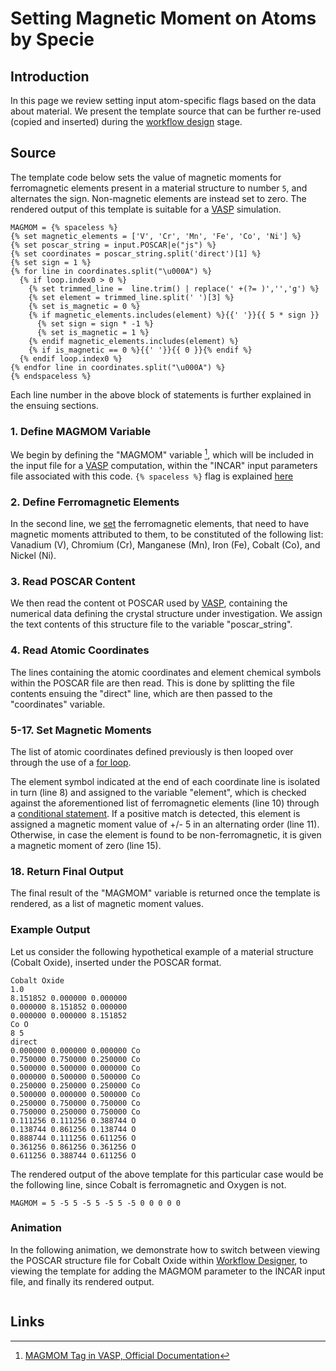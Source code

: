 # Setting Magnetic Moment on Atoms by Specie

## Introduction

In this page we review setting input atom-specific flags based on the data about material. We present the template source that can be further re-used (copied and inserted) during the [workflow design](../../workflow-designer/overview.md) stage. 

## Source

The template code below sets the value of magnetic moments for ferromagnetic elements present in a material structure to number `5`, and alternates the sign. Non-magnetic elements are instead set to zero. The rendered output of this template is suitable for a [VASP](../../software-directory/modeling/vasp.md) simulation.
                                          
```jinja2
MAGMOM = {% spaceless %}
{% set magnetic_elements = ['V', 'Cr', 'Mn', 'Fe', 'Co', 'Ni'] %}
{% set poscar_string = input.POSCAR|e("js") %}
{% set coordinates = poscar_string.split('direct')[1] %}
{% set sign = 1 %}
{% for line in coordinates.split("\u000A") %}
  {% if loop.index0 > 0 %}
    {% set trimmed_line =  line.trim() | replace(' +(?= )','','g') %}
    {% set element = trimmed_line.split(' ')[3] %}
    {% set is_magnetic = 0 %}
    {% if magnetic_elements.includes(element) %}{{' '}}{{ 5 * sign }}
      {% set sign = sign * -1 %}
      {% set is_magnetic = 1 %}
    {% endif magnetic_elements.includes(element) %}
    {% if is_magnetic == 0 %}{{' '}}{{ 0 }}{% endif %}
  {% endif loop.index0 %}
{% endfor line in coordinates.split("\u000A") %}
{% endspaceless %}
```                        

Each line number in the above block of statements is further explained in the ensuing sections.


### 1. Define MAGMOM Variable

We begin by defining the "MAGMOM" variable [^1], which will be included in the input file for a [VASP](../../software-directory/modeling/vasp.md) computation, within the "INCAR" input parameters file associated with this code. `{% spaceless %}` flag is explained [here](../../workflows/templating/swig.md#spaceless)

### 2. Define Ferromagnetic Elements

In the second line, we [set](../../workflows/templating/engine.md#variables-assignment) the ferromagnetic elements, that need to have magnetic moments attributed to them, to be constituted of the following list: Vanadium (V), Chromium (Cr), Manganese (Mn), Iron (Fe), Cobalt (Co), and Nickel (Ni).

### 3. Read POSCAR Content

We then read the content ot POSCAR used by [VASP](../../software-directory/modeling/vasp.md), containing the numerical data defining the crystal structure under investigation. We assign the text contents of this structure file to the variable "poscar_string". 

### 4. Read Atomic Coordinates

The lines containing the atomic coordinates and element chemical symbols within the POSCAR file are then read. This is done by splitting the file contents ensuing the "direct" line, which are then passed to the "coordinates" variable.

### 5-17. Set Magnetic Moments

The list of atomic coordinates defined previously is then looped over through the use of a [for loop](../../workflows/templating/engine.md#for-loops). 

The element symbol indicated at the end of each coordinate line is isolated in turn (line 8) and assigned to the variable "element", which is checked against the aforementioned list of ferromagnetic elements (line 10) through a [conditional statement](../../workflows/templating/engine.md#conditionals). If a positive match is detected, this element is assigned a magnetic moment value of +/- 5 in an alternating order (line 11). Otherwise, in case the element is found to be non-ferromagnetic, it is given a magnetic moment of zero (line 15).

### 18. Return Final Output

The final result of the "MAGMOM" variable is returned once the template is rendered, as a list of magnetic moment values.
                                           
### Example Output

Let us consider the following hypothetical example of a material structure (Cobalt Oxide), inserted under the POSCAR format.

```
Cobalt Oxide
1.0
8.151852 0.000000 0.000000
0.000000 8.151852 0.000000
0.000000 0.000000 8.151852
Co O
8 5
direct
0.000000 0.000000 0.000000 Co
0.750000 0.750000 0.250000 Co
0.500000 0.500000 0.000000 Co
0.000000 0.500000 0.500000 Co
0.250000 0.250000 0.250000 Co
0.500000 0.000000 0.500000 Co
0.250000 0.750000 0.750000 Co
0.750000 0.250000 0.750000 Co
0.111256 0.111256 0.388744 O
0.138744 0.861256 0.138744 O
0.888744 0.111256 0.611256 O
0.361256 0.861256 0.361256 O
0.611256 0.388744 0.611256 O
```

The rendered output of the above template for this particular case would be the following line, since Cobalt is ferromagnetic and Oxygen is not.

```
MAGMOM = 5 -5 5 -5 5 -5 5 -5 0 0 0 0 0
```

### Animation

In the following animation, we demonstrate how to switch between viewing the POSCAR structure file for Cobalt Oxide within [Workflow Designer](../../workflow-designer/unit-editor/input-templates.md), to viewing the template for adding the MAGMOM parameter to the INCAR input file, and finally its rendered output.

<img data-gifffer="/images/tutorials/magmom_template.gif">

## Links

[^1]: [MAGMOM Tag in VASP, Official Documentation](https://cms.mpi.univie.ac.at/vasp/vasp/MAGMOM_tag.html)
